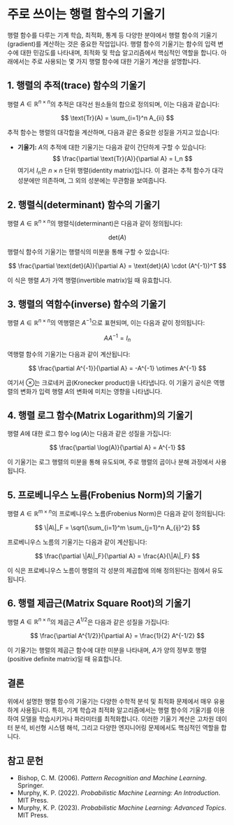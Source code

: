 # 주로 쓰이는 행렬 함수의 기울기

행렬 함수를 다루는 기계 학습, 최적화, 통계 등 다양한 분야에서 행렬 함수의 기울기(gradient)를 계산하는 것은 중요한 작업입니다. 행렬 함수의 기울기는 함수의 입력 변수에 대한 민감도를 나타내며, 최적화 및 학습 알고리즘에서 핵심적인 역할을 합니다. 아래에서는 주로 사용되는 몇 가지 행렬 함수에 대한 기울기 계산을 설명합니다.

## 1. 행렬의 추적(trace) 함수의 기울기

행렬 $A \in \mathbb{R}^{n \times n}$의 추적은 대각선 원소들의 합으로 정의되며, 이는 다음과 같습니다:

$$
\text{Tr}(A) = \sum_{i=1}^n A_{ii}
$$

추적 함수는 행렬의 대각합을 계산하며, 다음과 같은 중요한 성질을 가지고 있습니다:

- **기울기:** $A$의 추적에 대한 기울기는 다음과 같이 간단하게 구할 수 있습니다:
  $$
  \frac{\partial \text{Tr}(A)}{\partial A} = I_n
  $$
  여기서 $I_n$은 $n \times n$ 단위 행렬(identity matrix)입니다. 이 결과는 추적 함수가 대각 성분에만 의존하며, 그 외의 성분에는 무관함을 보여줍니다.

## 2. 행렬식(determinant) 함수의 기울기

행렬 $A \in \mathbb{R}^{n \times n}$의 행렬식(determinant)은 다음과 같이 정의됩니다:

$$
\text{det}(A)
$$

행렬식 함수의 기울기는 행렬식의 미분을 통해 구할 수 있습니다:

$$
\frac{\partial \text{det}(A)}{\partial A} = \text{det}(A) \cdot (A^{-1})^T
$$

이 식은 행렬 $A$가 가역 행렬(invertible matrix)일 때 유효합니다.

## 3. 행렬의 역함수(inverse) 함수의 기울기

행렬 $A \in \mathbb{R}^{n \times n}$의 역행렬은 $A^{-1}$으로 표현되며, 이는 다음과 같이 정의됩니다:

$$
A A^{-1} = I_n
$$

역행렬 함수의 기울기는 다음과 같이 계산됩니다:

$$
\frac{\partial A^{-1}}{\partial A} = -A^{-1} \otimes A^{-1}
$$

여기서 $\otimes$는 크로네커 곱(Kronecker product)을 나타냅니다. 이 기울기 공식은 역행렬의 변화가 입력 행렬 $A$의 변화에 미치는 영향을 나타냅니다.

## 4. 행렬 로그 함수(Matrix Logarithm)의 기울기

행렬 $A$에 대한 로그 함수 $\log(A)$는 다음과 같은 성질을 가집니다:

$$
\frac{\partial \log(A)}{\partial A} = A^{-1}
$$

이 기울기는 로그 행렬의 미분을 통해 유도되며, 주로 행렬의 곱이나 분해 과정에서 사용됩니다.

## 5. 프로베니우스 노름(Frobenius Norm)의 기울기

행렬 $A \in \mathbb{R}^{m \times n}$의 프로베니우스 노름(Frobenius Norm)은 다음과 같이 정의됩니다:

$$
\|A\|_F = \sqrt{\sum_{i=1}^m \sum_{j=1}^n A_{ij}^2}
$$

프로베니우스 노름의 기울기는 다음과 같이 계산됩니다:

$$
\frac{\partial \|A\|_F}{\partial A} = \frac{A}{\|A\|_F}
$$

이 식은 프로베니우스 노름이 행렬의 각 성분의 제곱합에 의해 정의된다는 점에서 유도됩니다.

## 6. 행렬 제곱근(Matrix Square Root)의 기울기

행렬 $A \in \mathbb{R}^{n \times n}$의 제곱근 $A^{1/2}$은 다음과 같은 성질을 가집니다:

$$
\frac{\partial A^{1/2}}{\partial A} = \frac{1}{2} A^{-1/2}
$$

이 기울기는 행렬의 제곱근 함수에 대한 미분을 나타내며, $A$가 양의 정부호 행렬(positive definite matrix)일 때 유효합니다.

## 결론

위에서 설명한 행렬 함수의 기울기는 다양한 수학적 분석 및 최적화 문제에서 매우 유용하게 사용됩니다. 특히, 기계 학습과 최적화 알고리즘에서는 행렬 함수의 기울기를 이용하여 모델을 학습시키거나 파라미터를 최적화합니다. 이러한 기울기 계산은 고차원 데이터 분석, 비선형 시스템 해석, 그리고 다양한 엔지니어링 문제에서도 핵심적인 역할을 합니다.

## 참고 문헌

- Bishop, C. M. (2006). *Pattern Recognition and Machine Learning*. Springer.
- Murphy, K. P. (2022). *Probabilistic Machine Learning: An Introduction*. MIT Press.
- Murphy, K. P. (2023). *Probabilistic Machine Learning: Advanced Topics*. MIT Press.

